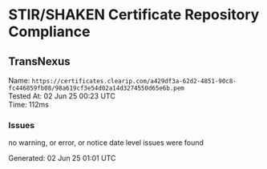# STIR/SHAKEN Certificate Repository Compliance

## TransNexus

Name: `https://certificates.clearip.com/a429df3a-62d2-4851-90c8-fc446859fb08/98a619cf3e54d02a14d3274550d65e6b.pem`\
Tested At: 02 Jun 25 00:23 UTC\
Time: 112ms

### Issues

no warning, or error, or notice date level issues were found

Generated: 02 Jun 25 01:01 UTC